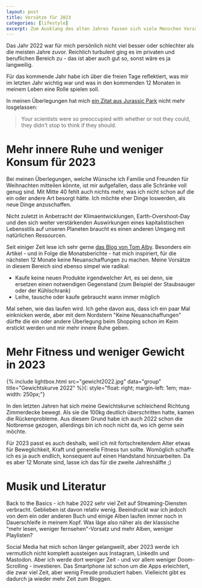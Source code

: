 ```yaml
---
layout: post
title: Vorsätze für 2023
categories: [lifestyle]
excerpt: Zum Ausklang des alten Jahres fassen sich viele Menschen Vorsätze für das kommende Jahr. Ich auch.
---
```


Das Jahr 2022 war für mich persönlich nicht viel besser oder schlechter als die meisten Jahre zuvor. Reichlich turbulent ging es im privaten und beruflichen Bereich zu - das ist aber auch gut so, sonst wäre es ja langweilig. 

Für das kommende Jahr habe ich über die freien Tage reflektiert, was mir im letzten Jahr wichtig war und was in den kommenden 12 Monaten in meinem Leben eine Rolle spielen soll.

In meinen Überlegungen hat mich [ein Zitat aus Jurassic Park](https://www.youtube.com/watch?v=_oNgyUAEv0Q) nicht mehr losgelassen:

> Your scientists were so preoccupied with whether or not they could, they didn't stop to think if they should.

# Mehr innere Ruhe und weniger Konsum für 2023

Bei meinen Überlegungen, welche Wünsche ich Familie und Freunden für Weihnachten mitteilen könnte, ist mir aufgefallen, dass alle Schränke voll genug sind. Mit Mitte 40 fehlt auch nichts mehr, was ich nicht schon auf die ein oder andere Art besorgt hätte.  Ich möchte eher Dinge loswerden, als neue Dinge anzuschaffen.

Nicht zuletzt in Anbetracht der Klimaentwicklungen, Earth-Overshoot-Day und den sich weiter verstärkenden Auswirkungen eines kapitalistischen Lebensstils auf unseren Planeten braucht es einen anderen Umgang mit natürlichen Ressourcen. 

Seit einiger Zeit lese ich sehr gerne [das Blog von Tom Alby](https://tom.alby.de/blog/the-compact-leben-abseits-vom-konsum/). Besonders ein Artikel - und in Folge die Monatsberichte - hat mich inspiriert, für die nächsten 12 Monate keine Neuanschaffungen zu machen. Meine Vorsätze in diesem Bereich sind ebenso simpel wie radikal:

- Kaufe keine neuen Produkte irgendwelcher Art, es sei denn, sie ersetzen einen notwendigen Gegenstand (zum Beispiel der Staubsauger oder der Kühlschrank)
- Leihe, tausche oder kaufe gebraucht wann immer möglich

Mal sehen, wie das laufen wird. Ich gehe davon aus, dass ich ein paar Mal einknicken werde, aber mit dem Nordstern "Keine Neuanschaffungen" dürfte die ein oder andere Überlegung beim Shopping schon im Keim erstickt werden und mir mehr innere Ruhe geben.

# Mehr Fitness und weniger Gewicht in 2023

{% include lightbox.html src="gewicht2022.jpg" data="group" title="Gewichtskurve 2022" %}{: style="float: right; margin-left: 1em; max-width: 250px;"}

In den letzten Jahren hat sich meine  Gewichtskurve schleichend Richtung Zimmerdecke bewegt. Als sie die 100kg deutlich überschritten hatte, kamen die Rückenprobleme. Aus diesem Grund habe ich auch 2022 schon die Notbremse gezogen, allerdings bin ich noch nicht da, wo ich gerne sein möchte. 

Für 2023 passt es auch deshalb, weil ich mit fortschreitendem Alter etwas für Beweglichkeit, Kraft und generelle Fitness tun sollte. Womöglich schaffe ich es ja auch endlich, konsequent auf einen Handstand hinzuarbeiten. Da es aber 12 Monate sind, lasse ich das für die zweite Jahreshälfte ;)

# Musik und Literatur

Back to the Basics - ich habe 2022 sehr viel Zeit auf Streaming-Diensten verbracht. Geblieben ist davon relativ wenig. Beeindruckt war ich jedoch von dem ein oder anderen Buch und einige Alben laufen immer noch in Dauerschleife in meinem Kopf. Was läge also näher als der klassische "mehr lesen, weniger fernsehen"-Vorsatz und mehr Alben, weniger Playlisten?

Social Media hat mich schon länger gelangweilt, aber 2023 werde ich vermutlich nicht komplett aussteigen aus Instagram, LinkedIn und Mastodon. Aber ich werde dort weniger Zeit - und vor allem weniger Doom-Scrolling - investieren. Das Smartphone ist schon um die Apps erleichtert, die zwar viel Zeit, aber wenig Freude produziert haben. Vielleicht gibt es dadurch ja wieder mehr Zeit zum Bloggen.